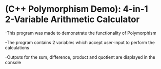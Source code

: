 # (C++ Polymorphism Demo): 4-in-1 2-Variable Arithmetic Calculator

-This program was made to demonstrate the functionality of Polymorphism 

-The program contains 2 variables which accept user-input to perform the calculations

-Outputs for the sum, difference, product and quotient are displayed in the console
